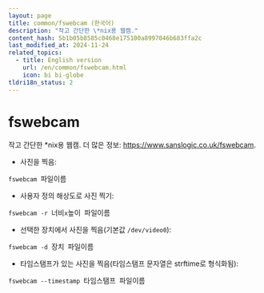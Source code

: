 ```yaml
---
layout: page
title: common/fswebcam (한국어)
description: "작고 간단한 \*nix용 웹캠."
content_hash: 5b1b05b8585c0468e175100a8997046b683ffa2c
last_modified_at: 2024-11-24
related_topics:
  - title: English version
    url: /en/common/fswebcam.html
    icon: bi bi-globe
tldri18n_status: 2
---
```

# fswebcam

작고 간단한 \*nix용 웹캠.
더 많은 정보: <https://www.sanslogic.co.uk/fswebcam>.

- 사진을 찍음:

`fswebcam `<span class="tldr-var badge badge-pill bg-dark-lm bg-white-dm text-white-lm text-dark-dm font-weight-bold">파일이름</span>

- 사용자 정의 해상도로 사진 찍기:

`fswebcam -r `<span class="tldr-var badge badge-pill bg-dark-lm bg-white-dm text-white-lm text-dark-dm font-weight-bold">너비</span>`x`<span class="tldr-var badge badge-pill bg-dark-lm bg-white-dm text-white-lm text-dark-dm font-weight-bold">높이</span>` `<span class="tldr-var badge badge-pill bg-dark-lm bg-white-dm text-white-lm text-dark-dm font-weight-bold">파일이름</span>

- 선택한 장치에서 사진을 찍음(기본값 `/dev/video0`):

`fswebcam -d `<span class="tldr-var badge badge-pill bg-dark-lm bg-white-dm text-white-lm text-dark-dm font-weight-bold">장치</span>` `<span class="tldr-var badge badge-pill bg-dark-lm bg-white-dm text-white-lm text-dark-dm font-weight-bold">파일이름</span>

- 타임스탬프가 있는 사진을 찍음(타임스탬프 문자열은 strftime로 형식화됨):

`fswebcam --timestamp `<span class="tldr-var badge badge-pill bg-dark-lm bg-white-dm text-white-lm text-dark-dm font-weight-bold">타임스탬프</span>` `<span class="tldr-var badge badge-pill bg-dark-lm bg-white-dm text-white-lm text-dark-dm font-weight-bold">파일이름</span>
